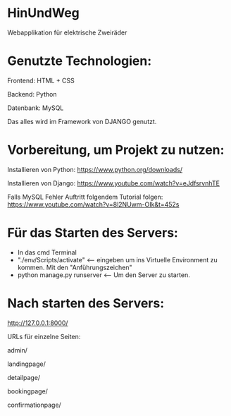 # HinUndWeg
Webapplikation für elektrische Zweiräder

# Genutzte Technologien:
Frontend: HTML + CSS

Backend: Python

Datenbank: MySQL

Das alles wird im Framework von DJANGO genutzt.

# Vorbereitung, um Projekt zu nutzen:

Installieren von Python:
https://www.python.org/downloads/

Installieren von Django:
https://www.youtube.com/watch?v=eJdfsrvnhTE

Falls MySQL Fehler Auftritt folgendem Tutorial folgen:
https://www.youtube.com/watch?v=8l2NUwm-OIk&t=452s


# Für das Starten des Servers:

- In das cmd Terminal
- "./env/Scripts/activate" <-- eingeben um ins Virtuelle Environment zu kommen. Mit den "Anführungszeichen"
- python manage.py runserver <-- Um den Server zu starten.




# Nach starten des Servers:

http://127.0.0.1:8000/

URLs für einzelne Seiten:

admin/

landingpage/

detailpage/

bookingpage/

confirmationpage/


